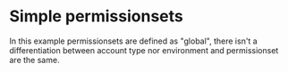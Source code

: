 # Simple permissionsets

In this example permissionsets are defined as "global", there isn't a differentiation between account type nor environment and permissionset are the same.